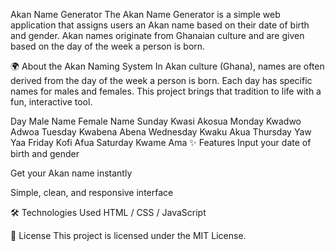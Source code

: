 Akan Name Generator
The Akan Name Generator is a simple web application that assigns users an Akan name based on their date of birth and gender. Akan names originate from Ghanaian culture and are given based on the day of the week a person is born.

🌍 About the Akan Naming System
In Akan culture (Ghana), names are often derived from the day of the week a person is born. Each day has specific names for males and females. This project brings that tradition to life with a fun, interactive tool.


Day	Male Name	Female Name
Sunday	Kwasi	Akosua
Monday	Kwadwo	Adwoa
Tuesday	Kwabena	Abena
Wednesday	Kwaku	Akua
Thursday	Yaw	Yaa
Friday	Kofi	Afua
Saturday	Kwame	Ama
✨ Features
Input your date of birth and gender

Get your Akan name instantly

Simple, clean, and responsive interface

🛠️ Technologies Used
HTML / CSS / JavaScript

📄 License
This project is licensed under the MIT License.

